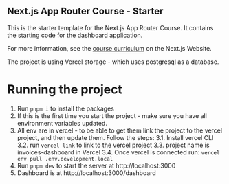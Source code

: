 ## Next.js App Router Course - Starter

This is the starter template for the Next.js App Router Course. It contains the starting code for the dashboard application.

For more information, see the [course curriculum](https://nextjs.org/learn) on the Next.js Website.

The project is using Vercel storage - which uses postgresql as a database.
# Running the project

1. Run `pnpm i` to install the packages
2. If this is the first time you start the project - make sure you have all environment variables updated. 
3. All env are in vercel - to be able to get them link the project to the vercel project, and then update them. Follow the steps:
    3.1. Install vercel CLI
    3.2. run `vercel link` to link to the vercel project
    3.3. project name is invoices-dashboard in Vercel
    3.4. Once vercel is connected run: `vercel env pull .env.development.local`
4. Run `pnpm dev` to start the server at http://localhost:3000
5. Dashboard is at http://localhost:3000/dashboard